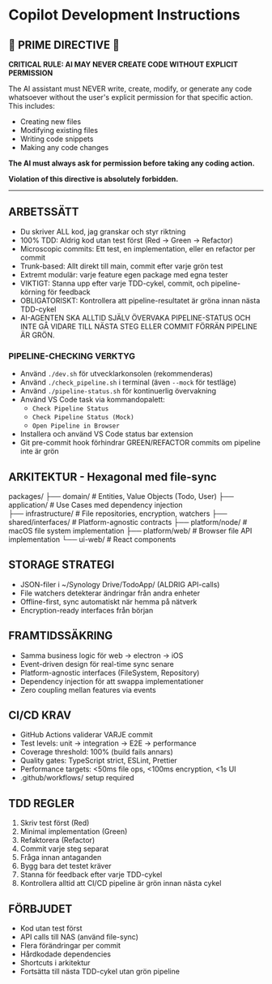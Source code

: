 # Copilot Development Instructions

## 🚨 PRIME DIRECTIVE 🚨
**CRITICAL RULE: AI MAY NEVER CREATE CODE WITHOUT EXPLICIT PERMISSION**

The AI assistant must NEVER write, create, modify, or generate any code whatsoever without the user's explicit permission for that specific action. This includes:
- Creating new files
- Modifying existing files  
- Writing code snippets
- Making any code changes

**The AI must always ask for permission before taking any coding action.**

**Violation of this directive is absolutely forbidden.**

---

## ARBETSSÄTT
- Du skriver ALL kod, jag granskar och styr riktning
- 100% TDD: Aldrig kod utan test först (Red → Green → Refactor)
- Microscopic commits: Ett test, en implementation, eller en refactor per commit
- Trunk-based: Allt direkt till main, commit efter varje grön test
- Extremt modulär: varje feature egen package med egna tester
- VIKTIGT: Stanna upp efter varje TDD-cykel, commit, och pipeline-körning för feedback
- OBLIGATORISKT: Kontrollera att pipeline-resultatet är gröna innan nästa TDD-cykel
- AI-AGENTEN SKA ALLTID SJÄLV ÖVERVAKA PIPELINE-STATUS OCH INTE GÅ VIDARE TILL NÄSTA STEG ELLER COMMIT FÖRRÄN PIPELINE ÄR GRÖN.

### PIPELINE-CHECKING VERKTYG
- Använd `./dev.sh` för utvecklarkonsolen (rekommenderas) 
- Använd `./check_pipeline.sh` i terminal (även `--mock` för testläge)
- Använd `./pipeline-status.sh` för kontinuerlig övervakning
- Använd VS Code task via kommandopalett:
  - `Check Pipeline Status`
  - `Check Pipeline Status (Mock)`
  - `Open Pipeline in Browser`
- Installera och använd VS Code status bar extension
- Git pre-commit hook förhindrar GREEN/REFACTOR commits om pipeline inte är grön

## ARKITEKTUR - Hexagonal med file-sync
packages/
├── domain/                    # Entities, Value Objects (Todo, User)
├── application/               # Use Cases med dependency injection  
├── infrastructure/            # File repositories, encryption, watchers
├── shared/interfaces/         # Platform-agnostic contracts
├── platform/node/             # macOS file system implementation
├── platform/web/              # Browser file API implementation
└── ui-web/                    # React components

## STORAGE STRATEGI
- JSON-filer i ~/Synology Drive/TodoApp/ (ALDRIG API-calls)
- File watchers detekterar ändringar från andra enheter
- Offline-first, sync automatiskt när hemma på nätverk
- Encryption-ready interfaces från början

## FRAMTIDSSÄKRING
- Samma business logic för web → electron → iOS
- Event-driven design för real-time sync senare
- Platform-agnostic interfaces (FileSystem, Repository)
- Dependency injection för att swappa implementationer
- Zero coupling mellan features via events

## CI/CD KRAV
- GitHub Actions validerar VARJE commit
- Test levels: unit → integration → E2E → performance
- Coverage threshold: 100% (build fails annars)
- Quality gates: TypeScript strict, ESLint, Prettier
- Performance targets: <50ms file ops, <100ms encryption, <1s UI
- .github/workflows/ setup required

## TDD REGLER
1. Skriv test först (Red)
2. Minimal implementation (Green)
3. Refaktorera (Refactor)
4. Commit varje steg separat
5. Fråga innan antaganden
6. Bygg bara det testet kräver
7. Stanna för feedback efter varje TDD-cykel
8. Kontrollera alltid att CI/CD pipeline är grön innan nästa cykel

## FÖRBJUDET
- Kod utan test först
- API calls till NAS (använd file-sync)
- Flera förändringar per commit
- Hårdkodade dependencies
- Shortcuts i arkitektur
- Fortsätta till nästa TDD-cykel utan grön pipeline
